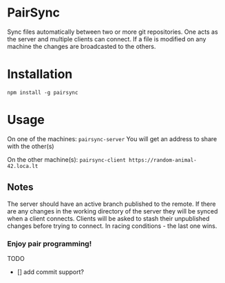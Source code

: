# PairSync

Sync files automatically between two or more git repositories.
One acts as the server and multiple clients can connect.
If a file is modified on any machine the changes are broadcasted to the others.

# Installation

`npm install -g pairsync`

# Usage

On one of the machines:
`pairsync-server`
You will get an address to share with the other(s)

On the other machine(s):
`pairsync-client https://random-animal-42.loca.lt`

## Notes

The server should have an active branch published to the remote.
If there are any changes in the working directory of the server they will be synced when a client connects.
Clients will be asked to stash their unpublished changes before trying to connect.
In racing conditions - the last one wins.

### Enjoy pair programming!

TODO

- [] add commit support?
